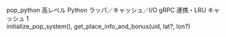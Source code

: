 pop_python	高レベル Python ラッパ／キャッシュ／I/O gRPC 連携・LRU キャッシュ	1	
initialize_pop_system(), get_place_info_and_bonus(uid, lat?, lon?)